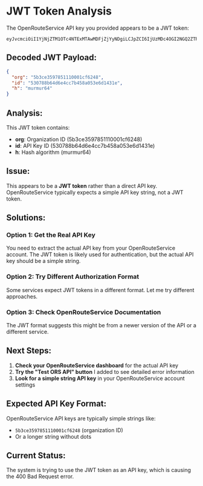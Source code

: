 # JWT Token Analysis

The OpenRouteService API key you provided appears to be a JWT token:
```
eyJvcmciOiI1YjNjZTM1OTc4NTExMTAwMDFjZjYyNDgiLCJpZCI6IjUzMDc4OGI2NGQ2ZTRjYzdiNDU4YTA1M2U2ZDE0MzFlIiwiaCI6Im11cm11cjY0In0=
```

## Decoded JWT Payload:
```json
{
  "org": "5b3ce3597851110001cf6248",
  "id": "530788b64d6e4cc7b458a053e6d1431e",
  "h": "murmur64"
}
```

## Analysis:
This JWT token contains:
- **org**: Organization ID (5b3ce3597851110001cf6248)
- **id**: API Key ID (530788b64d6e4cc7b458a053e6d1431e)
- **h**: Hash algorithm (murmur64)

## Issue:
This appears to be a **JWT token** rather than a direct API key. OpenRouteService typically expects a simple API key string, not a JWT token.

## Solutions:

### Option 1: Get the Real API Key
You need to extract the actual API key from your OpenRouteService account. The JWT token is likely used for authentication, but the actual API key should be a simple string.

### Option 2: Try Different Authorization Format
Some services expect JWT tokens in a different format. Let me try different approaches.

### Option 3: Check OpenRouteService Documentation
The JWT format suggests this might be from a newer version of the API or a different service.

## Next Steps:
1. **Check your OpenRouteService dashboard** for the actual API key
2. **Try the "Test ORS API" button** I added to see detailed error information
3. **Look for a simple string API key** in your OpenRouteService account settings

## Expected API Key Format:
OpenRouteService API keys are typically simple strings like:
- `5b3ce3597851110001cf6248` (organization ID)
- Or a longer string without dots

## Current Status:
The system is trying to use the JWT token as an API key, which is causing the 400 Bad Request error.
